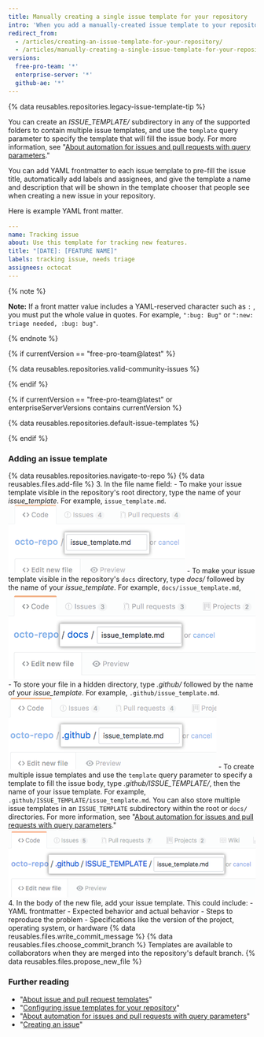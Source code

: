 ```yaml
---
title: Manually creating a single issue template for your repository
intro: 'When you add a manually-created issue template to your repository, project contributors will automatically see the template''s contents in the issue body.'
redirect_from:
  - /articles/creating-an-issue-template-for-your-repository/
  - /articles/manually-creating-a-single-issue-template-for-your-repository
versions:
  free-pro-team: '*'
  enterprise-server: '*'
  github-ae: '*'
---
```


{% data reusables.repositories.legacy-issue-template-tip %}

You can create an *ISSUE_TEMPLATE/* subdirectory in any of the supported folders to contain multiple issue templates, and use the `template` query parameter to specify the template that will fill the issue body. For more information, see "[About automation for issues and pull requests with query parameters](/articles/about-automation-for-issues-and-pull-requests-with-query-parameters)."

You can add YAML frontmatter to each issue template to pre-fill the issue title, automatically add labels and assignees, and give the template a name and description that will be shown in the template chooser that people see when creating a new issue in your repository.

Here is example YAML front matter.

```yaml
---
name: Tracking issue
about: Use this template for tracking new features.
title: "[DATE]: [FEATURE NAME]"
labels: tracking issue, needs triage
assignees: octocat
---
```
{% note %}

**Note:** If a front matter value includes a YAML-reserved character such as `:` , you must put the whole value in quotes. For example, `":bug: Bug"` or `":new: triage needed, :bug: bug"`.

{% endnote %}

{% if currentVersion == "free-pro-team@latest" %}

{% data reusables.repositories.valid-community-issues %}

{% endif %}

{% if currentVersion == "free-pro-team@latest" or enterpriseServerVersions contains currentVersion %}

{% data reusables.repositories.default-issue-templates %}

{% endif %}

### Adding an issue template

{% data reusables.repositories.navigate-to-repo %}
{% data reusables.files.add-file %}
3. In the file name field:
    -  To make your issue template visible in the repository's root directory, type the name of your *issue_template*. For example, `issue_template.md`.
  ![New issue template name in root directory](/assets/images/help/repository/issue-template-file-name.png)
    - To make your issue template visible in the repository's `docs` directory, type *docs/* followed by the name of your *issue_template*. For example, `docs/issue_template.md`,
  ![New issue template in docs directory](/assets/images/help/repository/issue-template-file-name-docs.png)
    - To store your file in a hidden directory, type *.github/* followed by the name of your *issue_template*. For example, `.github/issue_template.md`.
  ![New issue template in hidden directory](/assets/images/help/repository/issue-template-hidden-directory.png)
    - To create multiple issue templates and use the `template` query parameter to specify a template to fill the issue body, type *.github/ISSUE_TEMPLATE/*, then the name of your issue template. For example, `.github/ISSUE_TEMPLATE/issue_template.md`. You can also store multiple issue templates in an `ISSUE_TEMPLATE` subdirectory within the root or `docs/` directories. For more information, see "[About automation for issues and pull requests with query parameters](/articles/about-automation-for-issues-and-pull-requests-with-query-parameters)."
  ![New multiple issue template in hidden directory](/assets/images/help/repository/issue-template-multiple-hidden-directory.png)
4. In the body of the new file, add your issue template. This could include:
    - YAML frontmatter
    - Expected behavior and actual behavior
    - Steps to reproduce the problem
    - Specifications like the version of the project, operating system, or hardware
{% data reusables.files.write_commit_message %}
{% data reusables.files.choose_commit_branch %} Templates are available to collaborators when they are merged into the repository's default branch.
{% data reusables.files.propose_new_file %}

### Further reading

- "[About issue and pull request templates](/articles/about-issue-and-pull-request-templates)"
- "[Configuring issue templates for your repository](/articles/configuring-issue-templates-for-your-repository)"
- "[About automation for issues and pull requests with query parameters](/articles/about-automation-for-issues-and-pull-requests-with-query-parameters)"
- "[Creating an issue](/articles/creating-an-issue)"
